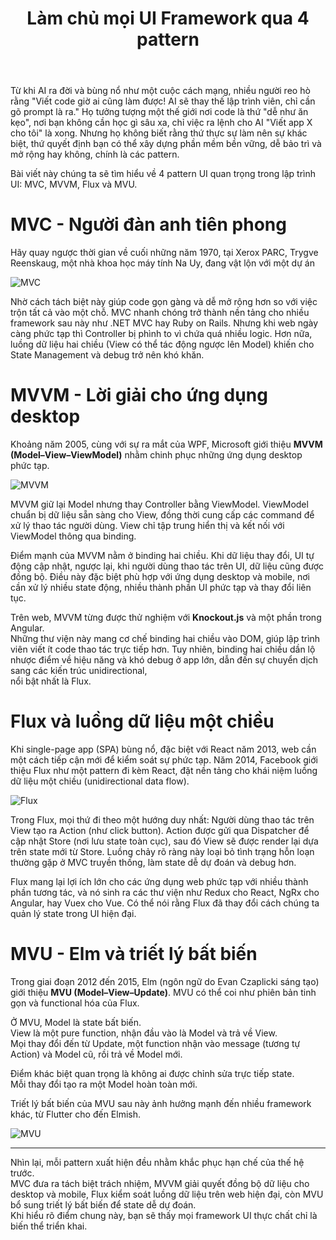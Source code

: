 ﻿---
url: [/post/thoat-khoi-tutorial-hell-bi-quyet-lam-chu-moi-ui-framework]
title: "Làm chủ mọi UI Framework qua 4 pattern"
$attribute: PostMetadata(Id = 1, Title = " Làm chủ mọi UI Framework qua 4 pattern", Category = "Software Architecture", LastModified = "04-10-2025", IsDraft=true)
$layout: BlogContentLayout
---

Từ khi AI ra đời và bùng nổ như một cuộc cách mạng, nhiều người reo hò rằng 
"Viết code giờ ai cũng làm được! AI sẽ thay thế lập trình viên, chỉ cần gõ prompt là ra." 
Họ tưởng tượng một thế giới nơi code là thứ "dễ như ăn kẹo", nơi bạn không cần học gì 
sâu xa, chỉ việc ra lệnh cho AI "Viết app X cho tôi" là xong. Nhưng họ không biết rằng 
thứ thực sự làm nên sự khác biệt, thứ quyết định bạn có thể xây dựng phần mềm bền vững, 
dễ bảo trì và mở rộng hay không, chính là các pattern.

Bài viết này chúng ta sẽ tìm hiểu về 4 pattern UI quan trọng trong lập trình UI: MVC, MVVM, Flux và MVU.


# MVC - Người đàn anh tiên phong
 
Hãy quay ngược thời gian về cuối những năm 1970, tại Xerox PARC, Trygve Reenskaug, 
một nhà khoa học máy tính Na Uy, 
đang vật lộn với một dự án 

<img src="/mvc.webp" alt="MVC" loading="lazy" />
<br />

Nhờ cách tách biệt này giúp code gọn gàng và dễ mở rộng hơn so với việc trộn tất cả vào một chỗ.
MVC nhanh chóng trở thành nền tảng cho nhiều framework sau này như .NET MVC hay Ruby on Rails. 
Nhưng khi web ngày càng phức tạp thì Controller bị phình to vì chứa 
quá nhiều logic. Hơn nữa, luồng dữ liệu hai chiều (View có thể tác động ngược lên Model) 
khiến cho State Management và debug trở nên khó khăn.

# MVVM - Lời giải cho ứng dụng desktop

Khoảng năm 2005, cùng với sự ra mắt của WPF, Microsoft giới thiệu **MVVM (Model–View–ViewModel)** 
nhằm chinh phục những ứng dụng desktop phức tạp.

<img src="/mvvm.png" alt="MVVM" loading="lazy" />
<br />

MVVM giữ lại Model nhưng thay Controller bằng ViewModel. ViewModel chuẩn bị dữ liệu 
sẵn sàng cho View, đồng thời cung cấp các command để xử lý thao tác người dùng. 
View chỉ tập trung hiển thị và kết nối với ViewModel thông qua binding.

Điểm mạnh của MVVM nằm ở binding hai chiều. Khi dữ liệu thay đổi, UI tự động cập nhật, 
ngược lại, khi người dùng thao tác trên UI, dữ liệu cũng được đồng bộ. 
Điều này đặc biệt phù hợp với ứng dụng desktop và mobile, nơi cần xử lý nhiều state động, 
nhiều thành phần UI phức tạp và thay đổi liên tục.

Trên web, MVVM từng được thử nghiệm với **Knockout.js** và một phần trong Angular.  
Những thư viện này mang cơ chế binding hai chiều vào DOM, giúp lập trình viên 
viết ít code thao tác trực tiếp hơn. Tuy nhiên, binding hai chiều dần lộ nhược điểm về 
hiệu năng và khó debug ở app lớn, dẫn đến sự chuyển dịch sang các kiến trúc unidirectional,  
nổi bật nhất là Flux.

# Flux và luồng dữ liệu một chiều

Khi single-page app (SPA) bùng nổ, đặc biệt với React năm 2013, web cần một cách tiếp cận 
mới để kiểm soát sự phức tạp. Năm 2014, Facebook giới thiệu Flux như một pattern đi 
kèm React, đặt nền tảng cho khái niệm luồng dữ liệu một chiều (unidirectional data flow).

<img src="/flux.png" alt="Flux" loading="lazy" />
<br />

Trong Flux, mọi thứ đi theo một hướng duy nhất: Người dùng thao tác trên View tạo ra 
Action (như click button). Action được gửi qua Dispatcher để cập nhật Store 
(nơi lưu state toàn cục), sau đó View sẽ được render lại dựa trên state mới từ Store. 
Luồng chảy rõ ràng này loại bỏ tình trạng hỗn loạn thường gặp ở MVC truyền thống, 
làm state dễ dự đoán và debug hơn.

Flux mang lại lợi ích lớn cho các ứng dụng web phức tạp với nhiều thành phần tương tác, 
và nó sinh ra các thư viện như Redux cho React, NgRx cho Angular, hay Vuex cho Vue. 
Có thể nói rằng Flux đã thay đổi cách chúng ta quản lý state trong UI hiện đại. 

# MVU - Elm và triết lý bất biến  

Trong giai đoạn 2012 đến 2015, Elm (ngôn ngữ do Evan Czaplicki sáng tạo) giới thiệu 
**MVU (Model–View–Update)**. MVU có thể coi như phiên bản tinh gọn và functional hóa của Flux. 

Ở MVU, Model là state bất biến.  
View là một pure function, nhận đầu vào là Model và trả về View.  
Mọi thay đổi đến từ Update, một function nhận vào message (tương tự Action) và Model cũ, rồi trả về Model mới. 

Điểm khác biệt quan trọng là không ai được chỉnh sửa trực tiếp state.  
Mỗi thay đổi tạo ra một Model hoàn toàn mới.  

Triết lý bất biến của MVU sau này ảnh hưởng mạnh đến nhiều framework khác, 
từ Flutter cho đến Elmish.  

<img src="/mvu.png" alt="MVU" loading="lazy">
<br />

---

Nhìn lại, mỗi pattern xuất hiện đều nhằm khắc phục hạn chế của thế hệ trước.  
MVC đưa ra tách biệt trách nhiệm, MVVM giải quyết đồng bộ dữ liệu cho desktop và mobile, 
Flux kiểm soát luồng dữ liệu trên web hiện đại, còn MVU bổ sung triết lý bất biến để state dễ dự đoán.  
Khi hiểu rõ điểm chung này, bạn sẽ thấy mọi framework UI thực chất chỉ là biến thể triển khai.  
